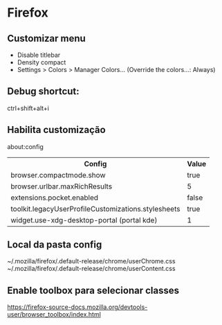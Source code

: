 # Firefox

## Customizar menu
- Disable titlebar
- Density compact
- Settings > Colors > Manager Colors... (Override the colors...: Always)

## Debug shortcut:
ctrl+shift+alt+i

## Habilita customização
about:config

<table>
  <tr>
    <th>Config</th>
    <th>Value</th>
  </tr>
  <tr>
    <td>browser.compactmode.show</td>
    <td>true</td>
  </tr>
  <tr>
    <td>browser.urlbar.maxRichResults</td>
    <td>5</td>
  </tr>
  <tr>
    <td>extensions.pocket.enabled</td>
    <td>false</td>
  </tr>
  <tr>
    <td>toolkit.legacyUserProfileCustomizations.stylesheets</td>
    <td>true</td>
  </tr>
  <tr>
    <td>widget.use-xdg-desktop-portal (portal kde)</td>
    <td>1</td>
  </tr>
</table>

## Local da pasta config
~/.mozilla/firefox/.default-release/chrome/userChrome.css
~/.mozilla/firefox/.default-release/chrome/userContent.css

## Enable toolbox para selecionar classes
https://firefox-source-docs.mozilla.org/devtools-user/browser_toolbox/index.html
